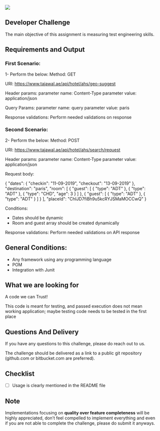 ![](http://i.imgur.com/tCsIrH8.png)

## Developer Challenge
The main objective of this assignment is measuring test engineering skills. 

## Requirements and Output
### First Scenario:
1- Perform the below:
Method: GET

URI: https://www.tajawal.ae/api/hotel/ahs/geo-suggest

Header params:
parameter name: Content-Type
parameter value: application/json

Query Params:
parameter name: query
parameter value: paris

Response validations: Perform needed validations on response

### Second Scenario:
2- Perform the below:
Method: POST

URI: https://www.tajawal.ae/api/hotel/ahs/search/request

Header params:
parameter name: Content-Type
parameter value: application/json

Request body:

{
  "dates": {
    "checkin": "11-09-2019",
    "checkout": "13-09-2019"
  },
  "destination": "paris",
  "room": [
    {
      "guest": [
        {
          "type": "ADT"
        },
        {
          "type": "ADT"
        },
        {
          "type": "CHD",
          "age": 3
        }
      ]
    },
    {
      "guest": [
        {
          "type": "ADT"
        },
        {
          "type": "ADT"
        }
      ]
    }
  ],
  "placeId": "ChIJD7fiBh9u5kcRYJSMaMOCCwQ"
}

Conditions: 
 - Dates should be dynamic
 - Room and guest array should be created dynamically
 
Response validations: Perform needed validations on API response

## General Conditions:
- Any framework using any programming language
- POM
- Integration with Junit

## What we are looking for
A code we can Trust!

This code is meant for testing, and passed execution does not mean working application; maybe testing code needs to be tested in the first place

## Questions And Delivery
If you have any questions to this challenge, please do reach out to us.

The challenge should be delivered as a link to a public git repository (github.com or bitbucket.com are preferred).
## Checklist
- [ ] Usage is clearly mentioned in the README file
## Note
Implementations focusing on **quality over feature completeness** will be highly appreciated,  don’t feel compelled to implement everything and even if you are not able to complete the challenge, please do submit it anyways.
